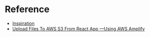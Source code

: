 # Reference

* [Inspiration](https://github.com/besharpsrl/serverless-day-fe)
* [Upload Files To AWS S3 From React App —Using AWS Amplify](https://medium.com/@anjanava.biswas/uploading-files-to-aws-s3-from-react-app-using-aws-amplify-b286dbad2dd7)